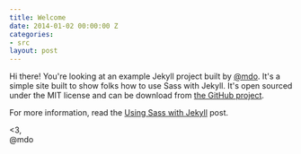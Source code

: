 ```yaml
---
title: Welcome
date: 2014-01-02 00:00:00 Z
categories:
- src
layout: post
---
```


Hi there! You're looking at an example Jekyll project built by [@mdo](https://twitter.com/mdo). It's a simple site built to show folks how to use Sass with Jekyll. It's open sourced under the MIT license and can be download from [the GitHub project](https://github.com/mdo/jekyll-example).

For more information, read the [Using Sass with Jekyll](http://markdotto.com/2014/09/25/sass-and-jekyll/) post.

<3,<br>
@mdo
